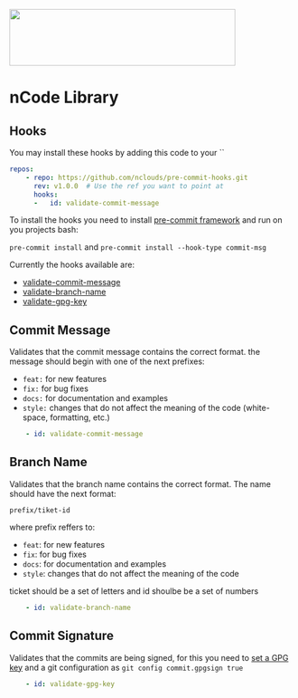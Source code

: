 <p align="left"><img width=400 height="100" src="https://www.nclouds.com/img/nclouds-logo.svg"></p>  

# nCode Library

## Hooks

You may install these hooks by adding this code to your ``

```yaml
repos:
    - repo: https://github.com/nclouds/pre-commit-hooks.git
      rev: v1.0.0  # Use the ref you want to point at
      hooks:
      -   id: validate-commit-message
```

To install the hooks you need to install [pre-commit framework](https://pre-commit.com/) and run on you projects bash:

`pre-commit install` and `pre-commit install --hook-type commit-msg`

Currently the hooks available are:
 * [validate-commit-message](#commit-message)
 * [validate-branch-name](#branch-name)
 * [validate-gpg-key](#commit-signature)

## Commit Message

Validates that the commit message contains the correct format. the message should begin with one of the next prefixes:
- `feat:` for new features
- `fix:` for bug fixes
- `docs:` for documentation and examples
- `style:` changes that do not affect the meaning of the code (white-space, formatting, etc.)

```yaml
    - id: validate-commit-message
```

## Branch Name

Validates that the branch name contains the correct format. The name should have the next format: 

`prefix/tiket-id`

where prefix reffers to:
- `feat`: for new features
- `fix`: for bug fixes
- `docs`: for documentation and examples
- `style`: changes that do not affect the meaning of the code

ticket should be a set of letters and id shoulbe be a set of numbers

```yaml
    - id: validate-branch-name
```

## Commit Signature

Validates that the commits are being signed, for this you need to [set a GPG key](https://docs.github.com/en/authentication/managing-commit-signature-verification/adding-a-new-gpg-key-to-your-github-account) and a git configuration as `git config commit.gpgsign true`

```yaml
    - id: validate-gpg-key
```

